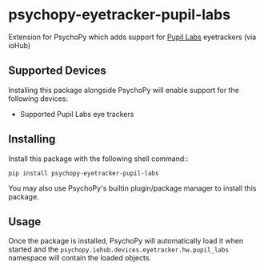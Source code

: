# psychopy-eyetracker-pupil-labs

Extension for PsychoPy which adds support for [Pupil Labs](https://pupil-labs.com/) 
eyetrackers (via ioHub)

## Supported Devices

Installing this package alongside PsychoPy will enable support for the following 
devices:

* Supported Pupil Labs eye trackers
    
## Installing

Install this package with the following shell command:: 

    pip install psychopy-eyetracker-pupil-labs

You may also use PsychoPy's builtin plugin/package manager to install this 
package.

## Usage

Once the package is installed, PsychoPy will automatically load it when started 
and the `psychopy.iohub.devices.eyetracker.hw.pupil_labs` namespace will contain 
the loaded objects.